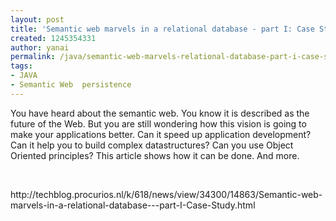 ```yaml
---
layout: post
title: 'Semantic web marvels in a relational database - part I: Case Study'
created: 1245354331
author: yanai
permalink: /java/semantic-web-marvels-relational-database-part-i-case-study
tags:
- JAVA
- Semantic Web  persistence
---
```

<p>You have heard about the semantic web. You know it is described as the future of the Web. But you are still wondering how this vision is going to make your applications better. Can it speed up application development? Can it help you to build complex datastructures? Can you use Object Oriented principles? This article shows how it can be done. And more.</p>
<p>&nbsp;</p>
<p>http://techblog.procurios.nl/k/618/news/view/34300/14863/Semantic-web-marvels-in-a-relational-database---part-I-Case-Study.html</p>

